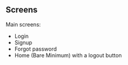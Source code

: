 ## Screens

Main screens:

- Login
- Signup
- Forgot password
- Home (Bare Minimum) with a logout button
